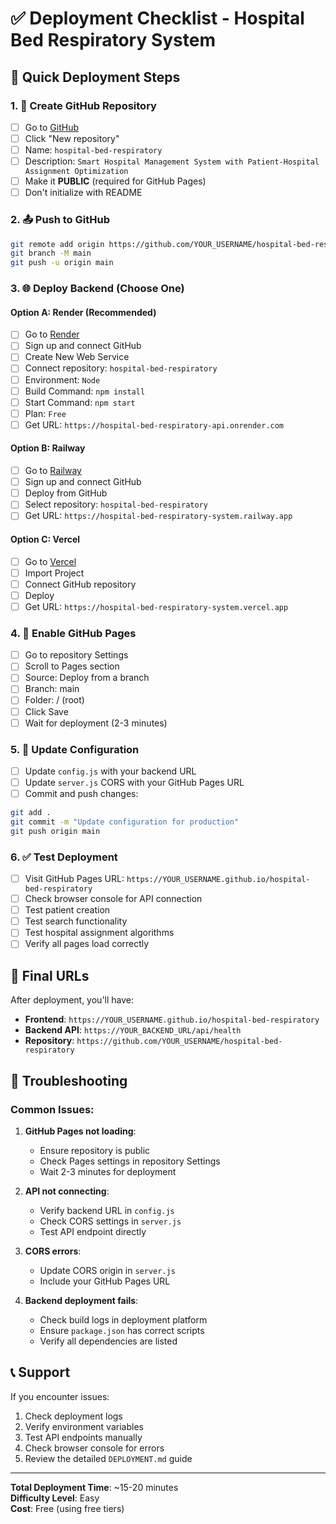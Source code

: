 # ✅ Deployment Checklist - Hospital Bed Respiratory System

## 🎯 Quick Deployment Steps

### 1. 📁 Create GitHub Repository
- [ ] Go to [GitHub](https://github.com)
- [ ] Click "New repository"
- [ ] Name: `hospital-bed-respiratory`
- [ ] Description: `Smart Hospital Management System with Patient-Hospital Assignment Optimization`
- [ ] Make it **PUBLIC** (required for GitHub Pages)
- [ ] Don't initialize with README

### 2. 📤 Push to GitHub
```bash
git remote add origin https://github.com/YOUR_USERNAME/hospital-bed-respiratory.git
git branch -M main
git push -u origin main
```

### 3. 🌐 Deploy Backend (Choose One)

#### Option A: Render (Recommended)
- [ ] Go to [Render](https://render.com)
- [ ] Sign up and connect GitHub
- [ ] Create New Web Service
- [ ] Connect repository: `hospital-bed-respiratory`
- [ ] Environment: `Node`
- [ ] Build Command: `npm install`
- [ ] Start Command: `npm start`
- [ ] Plan: `Free`
- [ ] Get URL: `https://hospital-bed-respiratory-api.onrender.com`

#### Option B: Railway
- [ ] Go to [Railway](https://railway.app)
- [ ] Sign up and connect GitHub
- [ ] Deploy from GitHub
- [ ] Select repository: `hospital-bed-respiratory`
- [ ] Get URL: `https://hospital-bed-respiratory-system.railway.app`

#### Option C: Vercel
- [ ] Go to [Vercel](https://vercel.com)
- [ ] Import Project
- [ ] Connect GitHub repository
- [ ] Deploy
- [ ] Get URL: `https://hospital-bed-respiratory-system.vercel.app`

### 4. 🎨 Enable GitHub Pages
- [ ] Go to repository Settings
- [ ] Scroll to Pages section
- [ ] Source: Deploy from a branch
- [ ] Branch: main
- [ ] Folder: / (root)
- [ ] Click Save
- [ ] Wait for deployment (2-3 minutes)

### 5. 🔧 Update Configuration
- [ ] Update `config.js` with your backend URL
- [ ] Update `server.js` CORS with your GitHub Pages URL
- [ ] Commit and push changes:
```bash
git add .
git commit -m "Update configuration for production"
git push origin main
```

### 6. ✅ Test Deployment
- [ ] Visit GitHub Pages URL: `https://YOUR_USERNAME.github.io/hospital-bed-respiratory`
- [ ] Check browser console for API connection
- [ ] Test patient creation
- [ ] Test search functionality
- [ ] Test hospital assignment algorithms
- [ ] Verify all pages load correctly

## 🎉 Final URLs

After deployment, you'll have:

- **Frontend**: `https://YOUR_USERNAME.github.io/hospital-bed-respiratory`
- **Backend API**: `https://YOUR_BACKEND_URL/api/health`
- **Repository**: `https://github.com/YOUR_USERNAME/hospital-bed-respiratory`

## 🚨 Troubleshooting

### Common Issues:

1. **GitHub Pages not loading**:
   - Ensure repository is public
   - Check Pages settings in repository Settings
   - Wait 2-3 minutes for deployment

2. **API not connecting**:
   - Verify backend URL in `config.js`
   - Check CORS settings in `server.js`
   - Test API endpoint directly

3. **CORS errors**:
   - Update CORS origin in `server.js`
   - Include your GitHub Pages URL

4. **Backend deployment fails**:
   - Check build logs in deployment platform
   - Ensure `package.json` has correct scripts
   - Verify all dependencies are listed

## 📞 Support

If you encounter issues:
1. Check deployment logs
2. Verify environment variables
3. Test API endpoints manually
4. Check browser console for errors
5. Review the detailed `DEPLOYMENT.md` guide

---

**Total Deployment Time**: ~15-20 minutes  
**Difficulty Level**: Easy  
**Cost**: Free (using free tiers)
